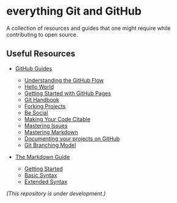 # everything Git and GitHub
A collection of resources and guides that one might require while contributing to open source.

## Useful Resources

* [GitHub Guides](https://guides.github.com/)
    - [Understanding the GitHub Flow](https://guides.github.com/introduction/flow/)
    - [Hello World](https://guides.github.com/activities/hello-world/)
    - [Getting Started with GitHub Pages](https://guides.github.com/features/pages/)
    - [Git Handbook](https://guides.github.com/introduction/git-handbook/)
    - [Forking Projects](https://guides.github.com/activities/forking/)
    - [Be Social](https://guides.github.com/activities/socialize/)
    - [Making Your Code Citable](https://guides.github.com/activities/citable-code/)
    - [Mastering Issues](https://guides.github.com/features/issues/)
    - [Mastering Markdown](https://guides.github.com/features/mastering-markdown/)
    - [Documenting your projects on GitHub](https://guides.github.com/features/wikis/)
    - [Git Branching Model](https://nvie.com/posts/a-successful-git-branching-model/)

* [The Markdown Guide](https://www.markdownguide.org/)
    - [Getting Started](https://www.markdownguide.org/getting-started/)
    - [Basic Syntax](https://www.markdownguide.org/basic-syntax/)
    - [Extended Syntax](https://www.markdownguide.org/extended-syntax/)

_(This repository is under development.)_
